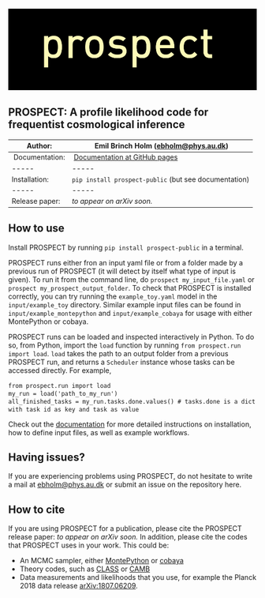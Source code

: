 ![prospect logo](/doc/logo.png "")

## PROSPECT: A profile likelihood code for frequentist cosmological inference
| Author: | Emil Brinch Holm (ebholm@phys.au.dk) |
| ----- | ----- |
| Documentation: | [Documentation at GitHub pages](https://aarhuscosmology.github.io/prospect/index.html) |
| ----- | ----- |
| Installation: | `pip install prospect-public` (but see documentation) |
| ----- | ----- |
| Release paper: | *to appear on arXiv soon.* |

## How to use

Install PROSPECT by running `pip install prospect-public` in a terminal.

PROSPECT runs either fron an input yaml file or from a folder made by a previous run of PROSPECT (it will detect by itself what type of input is given). To run it from the command line, do `prospect my_input_file.yaml` or `prospect my_prospect_output_folder`. To check that PROSPECT is installed correctly, you can try running the `example_toy.yaml` model in the `input/example_toy` directory. Similar example input files can be found in `input/example_montepython` and `input/example_cobaya` for usage with either MontePython or cobaya.

PROSPECT runs can be loaded and inspected interactively in Python. To do so, from Python, import the `load` function by running `from prospect.run import load`. `load` takes the path to an output folder from a previous PROSPECT run, and returns a `Scheduler` instance whose tasks can be accessed directly. For example,

```
from prospect.run import load 
my_run = load('path_to_my_run')
all_finished_tasks = my_run.tasks.done.values() # tasks.done is a dict with task id as key and task as value
```

Check out the [documentation](https://aarhuscosmology.github.io/prospect/index.html) for more detailed instructions on installation, how to define input files, as well as example workflows.

## Having issues?
If you are experiencing problems using PROSPECT, do not hesitate to write a mail at ebholm@phys.au.dk or submit an issue on the repository here.

## How to cite 
If you are using PROSPECT for a publication, please cite the PROSPECT release paper: *to appear on arXiv soon.* In addition, please cite the codes that PROSPECT uses in your work. This could be:
* An MCMC sampler, either [MontePython](https://github.com/brinckmann/montepython_public) or [cobaya](https://github.com/CobayaSampler/cobaya)
* Theory codes, such as [CLASS](https://github.com/lesgourg/class_public) or [CAMB](https://github.com/cmbant/CAMB)
* Data measurements and likelihoods that you use, for example the Planck 2018 data release [arXiv:1807.06209](https://arxiv.org/abs/1807.06209).
